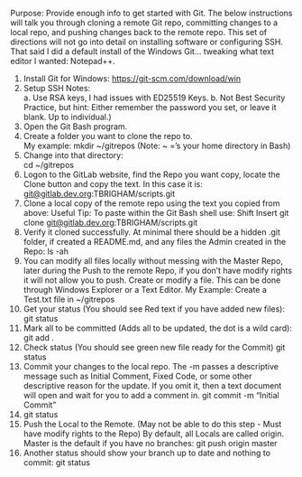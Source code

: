 Purpose:  Provide enough info to get started with Git.  The below instructions will talk you through cloning a remote Git repo, committing changes to a local repo, and pushing changes back to the remote repo.  This set of directions will not go into detail on installing software or configuring SSH.  That said I did a default install of the Windows Git… tweaking what text editor I wanted:  Notepad++.  

1.	Install Git for Windows:  https://git-scm.com/download/win
2.	Setup SSH
Notes:  
a.	Use RSA keys, I had issues with ED25519 Keys.
b.	Not Best Security Practice, but hint:  Either remember the password you set, or leave it blank.  Up to individual.)
3.	Open the Git Bash program.
4.	Create a folder you want to clone the repo to.  
My example:  mkdir ~/gitrepos 
(Note: ~ =’s your home directory in Bash)
5.	Change into that directory:  
cd ~/gitrepos
6.	Logon to the GitLab website, find the Repo you want copy, locate the Clone button and copy the text.  In this case it is:  git@gitlab.dev.org:TBRIGHAM/scripts.git
7.	Clone a local copy of the remote repo using the text you copied from above: 
Useful Tip:  To paste within the Git Bash shell use:  Shift Insert
git clone git@gitlab.dev.org:TBRIGHAM/scripts.git
8.	Verify it cloned successfully.  At minimal there should be a hidden .git folder, if created a README.md, and any files the Admin created in the Repo:
ls -ah
9.	You can modify all files locally without messing with the Master Repo, later during the Push to the remote Repo, if you don’t have modify rights it will not allow you to push.  Create or modify a file.  This can be done through Windows Explorer or a Text Editor.  My Example:  Create a Test.txt file in ~/gitrepos
10.	Get your status (You should see Red text if you have added new files):
git status
11.	Mark all to be committed (Adds all to be updated, the dot is a wild card):
git add . 
12.	Check status (You should see green new file ready for the Commit)
git status
13.	Commit your changes to the local repo.  The -m passes a descriptive message such as Initial Comment, Fixed Code, or some other descriptive reason for the update.  If you omit it, then a text document will open and wait for you to add a comment in.
git commit -m “Initial Commit”
14.	git status
15.	Push the Local to the Remote.  (May not be able to do this step - Must have modify rights to the Repo)
By default, all Locals are called origin.  Master is the default if you have no branches:
git push origin master
16.	Another status should show your branch up to date and nothing to commit:
git status


